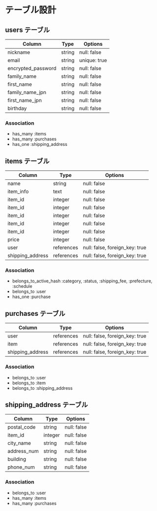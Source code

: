 # テーブル設計

## users テーブル

| Column             | Type   | Options     |
| --------           | ------ | ----------- |
| nickname           | string | null: false |
| email              | string | unique: true|
| encrypted_password | string | null: false |
| family_name        | string | null: false |
| first_name         | string | null: false |
| family_name_jpn    | string | null: false |
| first_name_jpn     | string | null: false |
| birthday           | string | null: false |

### Association

- has_many :items
- has_many :purchases
- has_one  :shipping_address

## items テーブル

| Column           | Type       | Options     |
| ------           | ------     | ----------- |
| name             | string     | null: false |
| item_info        | text       | null: false |
| item_id          | integer    | null: false |
| item_id          | integer     | null: false |
| item_id          | integer     | null: false |
| item_id          | integer     | null: false |
| item_id          | integer     | null: false |
| price            | integer    | null: false |
| user             | references | null: false, foreign_key: true |
| shipping_address | references | null: false, foreign_key: true |

### Association

- belongs_to_active_hash :category, :status, :shipping_fee, :prefecture, :schedule
- belongs_to :user
- has_one :purchase


## purchases テーブル

| Column           | Type    | Options     |
| ------           | --------| ------------|
| user             | references | null: false, foreign_key: true |
| item             | references | null: false, foreign_key: true |
| shipping_address | references | null: false, foreign_key: true |

### Association

- belongs_to :user
- belongs_to :item
- belongs_to :shipping_address

## shipping_address テーブル

| Column      | Type    | Options     |
| --------    | ------  | ----------- |
| postal_code | string  | null: false |
| item_id     | integer | null: false |
| city_name   | string  | null: false |
| address_num | string  | null: false |
| building    | string  | null: false |
| phone_num   | string  | null: false |


### Association

- belongs_to :user
- has_many   :items
- has_many   :purchases